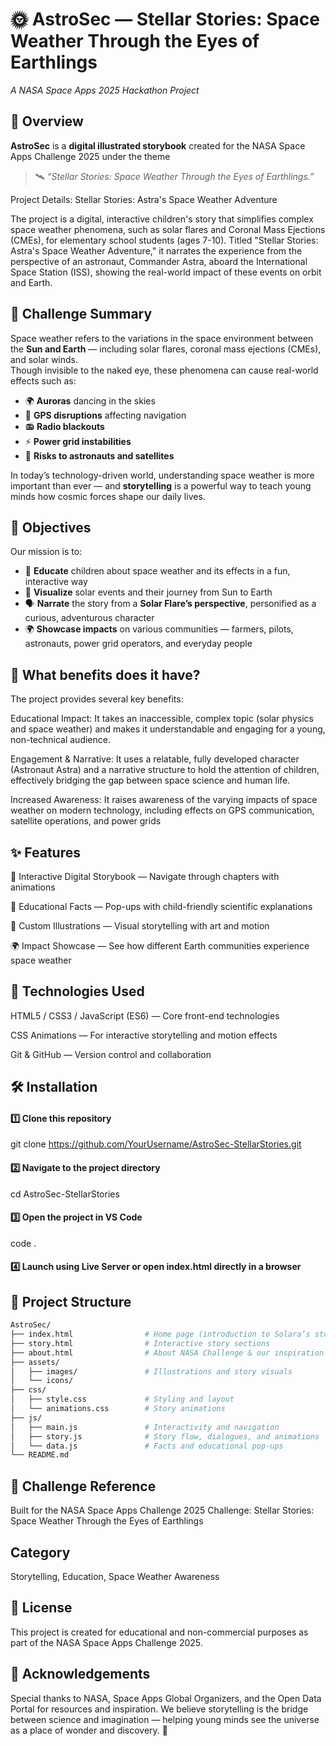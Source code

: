 # 🌞 AstroSec — Stellar Stories: Space Weather Through the Eyes of Earthlings  
*A NASA Space Apps 2025 Hackathon Project*


## 🚀 Overview

**AstroSec** is a **digital illustrated storybook** created for the NASA Space Apps Challenge 2025 under the theme  
> 🛰️ *“Stellar Stories: Space Weather Through the Eyes of Earthlings.”*

Project Details: Stellar Stories: Astra's Space Weather Adventure

The project is a digital, interactive children's story that simplifies complex space weather phenomena, such as solar flares and Coronal Mass Ejections (CMEs), for elementary school students (ages 7-10). Titled "Stellar Stories: Astra's Space Weather Adventure," it narrates the experience from the perspective of an astronaut, Commander Astra, aboard the International Space Station (ISS), showing the real-world impact of these events on orbit and Earth.


## 🌟 Challenge Summary

Space weather refers to the variations in the space environment between the **Sun and Earth** — including solar flares, coronal mass ejections (CMEs), and solar winds.  
Though invisible to the naked eye, these phenomena can cause real-world effects such as:

- 🌍 **Auroras** dancing in the skies  
- 📡 **GPS disruptions** affecting navigation  
- 📻 **Radio blackouts**  
- ⚡ **Power grid instabilities**  
- 🚀 **Risks to astronauts and satellites**

In today’s technology-driven world, understanding space weather is more important than ever — and **storytelling** is a powerful way to teach young minds how cosmic forces shape our daily lives.


## 🎯 Objectives

Our mission is to:
- 🧠 **Educate** children about space weather and its effects in a fun, interactive way  
- 🎨 **Visualize** solar events and their journey from Sun to Earth  
- 🗣️ **Narrate** the story from a **Solar Flare’s perspective**, personified as a curious, adventurous character  
- 🌍 **Showcase impacts** on various communities — farmers, pilots, astronauts, power grid operators, and everyday people  



## 📖 What benefits does it have?
The project provides several key benefits:

Educational Impact: It takes an inaccessible, complex topic (solar physics and space weather) and makes it understandable and engaging for a young, non-technical audience.

Engagement & Narrative: It uses a relatable, fully developed character (Astronaut Astra) and a narrative structure to hold the attention of children, effectively bridging the gap between space science and human life.

Increased Awareness: It raises awareness of the varying impacts of space weather on modern technology, including effects on GPS communication, satellite operations, and power grids


## ✨ Features

📖 Interactive Digital Storybook — Navigate through chapters with animations

🧭 Educational Facts — Pop-ups with child-friendly scientific explanations

🎨 Custom Illustrations — Visual storytelling with art and motion

🌍 Impact Showcase — See how different Earth communities experience space weather


## 🧰 Technologies Used

HTML5 / CSS3 / JavaScript (ES6) — Core front-end technologies

CSS Animations — For interactive storytelling and motion effects

Git & GitHub — Version control and collaboration


## 🛠️ Installation

#### 1️⃣ Clone this repository
git clone https://github.com/YourUsername/AstroSec-StellarStories.git

#### 2️⃣ Navigate to the project directory
cd AstroSec-StellarStories

#### 3️⃣ Open the project in VS Code
code .

#### 4️⃣ Launch using Live Server or open index.html directly in a browser

## 🧱 Project Structure

```bash
AstroSec/
├── index.html                # Home page (introduction to Solara’s story)
├── story.html                # Interactive story sections
├── about.html                # About NASA Challenge & our inspiration
├── assets/
│   ├── images/               # Illustrations and story visuals
│   └── icons/
├── css/
│   ├── style.css             # Styling and layout
│   └── animations.css        # Story animations
├── js/
│   ├── main.js               # Interactivity and navigation
│   ├── story.js              # Story flow, dialogues, and animations
│   └── data.js               # Facts and educational pop-ups
└── README.md
```

## 🧭 Challenge Reference

Built for the NASA Space Apps Challenge 2025
Challenge: Stellar Stories: Space Weather Through the Eyes of Earthlings

## Category

Storytelling, Education, Space Weather Awareness

## 📄 License

This project is created for educational and non-commercial purposes as part of the NASA Space Apps Challenge 2025.

## 💬 Acknowledgements

Special thanks to NASA, Space Apps Global Organizers, and the Open Data Portal for resources and inspiration.
We believe storytelling is the bridge between science and imagination — helping young minds see the universe as a place of wonder and discovery. 🌌
